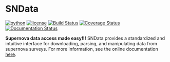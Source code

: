 # SNData

[![python](https://img.shields.io/badge/python-3.6+-g.svg)]()
[![license](https://img.shields.io/badge/license-GPL%20v3.0-brightgreen.svg)](https://www.gnu.org/licenses/gpl-3.0.en.html)
[![Build Status](https://www.travis-ci.com/mwvgroup/SNData.svg?branch=master)](https://www.travis-ci.com/mwvgroup/SNData)
[![Coverage Status](https://coveralls.io/repos/github/mwvgroup/SNData/badge.svg?branch=master)](https://coveralls.io/github/mwvgroup/SNData?branch=master)
[![Documentation Status](https://readthedocs.org/projects/sn-data/badge/?version=latest)](https://sn-data.readthedocs.io/en/latest/?badge=latest)


**Supernova data access made easy!!!**
SNData provides a standardized and intuitive interface for downloading,
parsing, and manipulating data from supernova surveys. For more information,
see the online documentation [here](https://sn-data.readthedocs.io/en/latest/).
